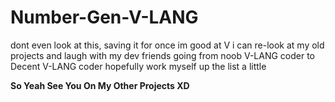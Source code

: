 # Number-Gen-V-LANG

dont even look at this, saving it for once im good at V
i can re-look at my old projects and laugh with my dev friends
going from noob V-LANG coder to Decent V-LANG coder
hopefully work myself up the list a little

**So Yeah See You On My Other Projects XD**
